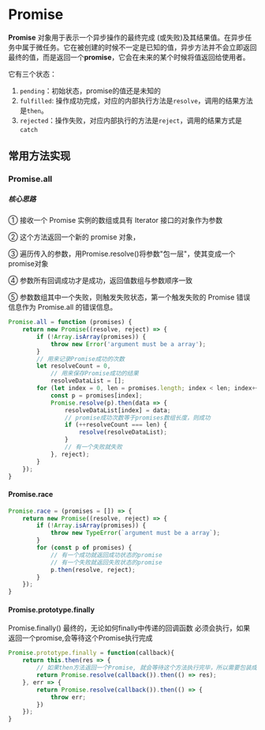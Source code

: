 # Promise

**Promise** 对象用于表示一个异步操作的最终完成 (或失败)及其结果值。在异步任务中属于微任务。它在被创建的时候不一定是已知的值，异步方法并不会立即返回最终的值，而是返回一个**promise**，它会在未来的某个时候将值返回给使用者。

它有三个状态：

1. `pending`：初始状态，promise的值还是未知的
2. `fulfilled`: 操作成功完成，对应的内部执行方法是`resolve`，调用的结果方法是`then`。
3. `rejected`：操作失败，对应内部执行的方法是`reject`，调用的结果方式是`catch`



## 常用方法实现

### Promise.all

##### 核心思路

① 接收一个 Promise 实例的数组或具有 Iterator 接口的对象作为参数

② 这个方法返回一个新的 promise 对象，

③ 遍历传入的参数，用Promise.resolve()将参数"包一层"，使其变成一个promise对象

④ 参数所有回调成功才是成功，返回值数组与参数顺序一致

⑤ 参数数组其中一个失败，则触发失败状态，第一个触发失败的 Promise 错误信息作为 Promise.all 的错误信息。

```js
Promise.all = function (promises) {
    return new Promise((resolve, reject) => {
        if (!Array.isArray(promises)) {
            throw new Error('argument must be a array');
        }
        // 用来记录Promise成功的次数
        let resolveCount = 0,
            // 用来保存Promise成功的结果
            resolveDataList = [];
        for (let index = 0, len = promises.length; index < len; index++) {
            const p = promises[index];
            Promise.resolve(p).then(data => {
                resolveDataList[index] = data;
                // promise成功次数等于promises数组长度，则成功
                if (++resolveCount === len) {
                    resolve(resolveDataList);
                }
                // 有一个失败就失败
            }, reject);
        }
    });
}
```

#### Promise.race

```js
Promise.race = (promises = []) => {
    return new Promise((resolve, reject) => {
        if (!Array.isArray(promises)) {
            throw new TypeError(`argument must be a array`);
        }
        for (const p of promises) {
            // 有一个成功就返回成功状态的promise
            // 有一个失败就返回失败状态的promise
            p.then(resolve, reject);
        }
    });
}
```

#### Promise.prototype.finally

Promise.finally() 最终的，无论如何finally中传递的回调函数 必须会执行，如果返回一个promise,会等待这个Promise执行完成

```js
Promise.prototype.finally = function(callback){
    return this.then(res => {
        // 如果then方法返回一个Promise, 就会等待这个方法执行完毕，所以需要包装成Promise才能等待
        return Promise.resolve(callback()).then(() => res);
    }, err => {
        return Promise.resolve(callback()).then(() => {
            throw err;
        })
    });
}
```

